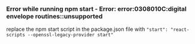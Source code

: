 ### Error while running npm start - Error: error:0308010C:digital envelope routines::unsupported
replace the npm start script in the package.json file with  `"start": "react-scripts --openssl-legacy-provider start"`